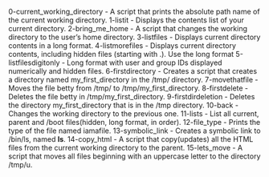 0-current_working_directory - A script that prints the absolute path name of the current working directory.
1-listit - Displays the contents list of your current directory.
2-bring_me_home - A script that changes the working directory to the user’s home directory.
3-listfiles - Displays current directory contents in a long format.
4-listmorefiles - Displays current directory contents, including hidden files (starting with .). Use the long format
5-listfilesdigitonly - Long format with user and group IDs displayed numerically and hidden files.
6-firstdirectory - Creates a script that creates a directory named my_first_directory in the /tmp/ directory.
7-movethatfile - Moves the file betty from /tmp/ to /tmp/my_first_directory.
8-firstdelete - Deletes the file betty in /tmp/my_first_directory.
9-firstdirdeletion - Deletes the directory my_first_directory that is in the /tmp directory.
10-back - Changes the working directory to the previous one.
11-lists - List all current, parent and /boot files(hidden, long format, in order).
12-file_type - Prints the type of the file named iamafile.
13-symbolic_link - Creates a symbolic link to /bin/ls, named __ls__.
14-copy_html - A script that copy(updates) all the HTML files from the current working directory to the parent.
15-lets_move - A script that moves all files beginning with an uppercase letter to the directory /tmp/u.
